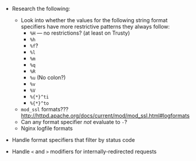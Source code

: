 - Research the following:
    - Look into whether the values for the following string format specifiers
      have more restrictive patterns they always follow:
        - `%H` — no restrictions? (at least on Trusty)
        - `%h`
        - `%f`?
        - `%l`
        - `%m`
        - `%q`
        - `%R`
        - `%u` (No colon?)
        - `%v`
        - `%V`
        - `%{*}^ti`
        - `%{*}^to`
    - `mod_ssl` formats??? <http://httpd.apache.org/docs/current/mod/mod_ssl.html#logformats>
    - Can any format specifier _not_ evaluate to `-`?
    - Nginx logfile formats

- Handle format specifiers that filter by status code
- Handle `<` and `>` modifiers for internally-redirected requests
